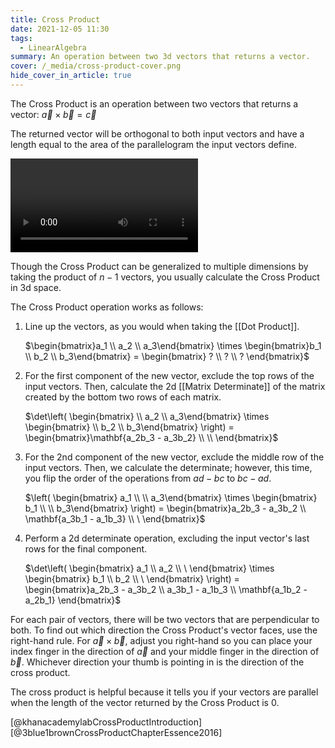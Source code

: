 ```yaml
---
title: Cross Product
date: 2021-12-05 11:30
tags:
  - LinearAlgebra
summary: An operation between two 3d vectors that returns a vector.
cover: /_media/cross-product-cover.png
hide_cover_in_article: true
---
```


The Cross Product is an operation between two vectors that returns a vector: $\vec{a} \times \vec{b} = \vec{c}$

The returned vector will be orthogonal to both input vectors and have a length equal to the area of the parallelogram the input vectors define.

<video><source src="/_media/cross-product.mp4" type="video/mp4"></video>
 
Though the Cross Product can be generalized to multiple dimensions by taking the product of $n - 1$ vectors, you usually calculate the Cross Product in 3d space.

The Cross Product operation works as follows:

1. Line up the vectors, as you would when taking the [[Dot Product]].

    $\begin{bmatrix}a_1 \\ a_2 \\ a_3\end{bmatrix} \times \begin{bmatrix}b_1 \\ b_2 \\ b_3\end{bmatrix} = \begin{bmatrix} ? \\ ? \\ ? \end{bmatrix}$

2. For the first component of the new vector, exclude the top rows of the input vectors. Then, calculate the 2d [[Matrix Determinate]] of the matrix created by the bottom two rows of each matrix.

    $\det\left( \begin{bmatrix} \\ a_2 \\ a_3\end{bmatrix} \times \begin{bmatrix} \\ b_2 \\ b_3\end{bmatrix} \right) = \begin{bmatrix}\mathbf{a_2b_3 - a_3b_2} \\ \\ \end{bmatrix}$
    
3. For the 2nd component of the new vector, exclude the middle row of the input vectors. Then, we calculate the determinate; however, this time, you flip the order of the operations from $ad - bc$ to $bc - ad$.

    $\left( \begin{bmatrix} a_1 \\  \\ a_3\end{bmatrix} \times \begin{bmatrix} b_1 \\  \\ b_3\end{bmatrix} \right) = \begin{bmatrix}a_2b_3 - a_3b_2 \\ \mathbf{a_3b_1 - a_1b_3} \\ \ \end{bmatrix}$
    
4. Perform a 2d determinate operation, excluding the input vector's last rows for the final component.

    $\det\left( \begin{bmatrix} a_1 \\ a_2 \\ \ \end{bmatrix} \times \begin{bmatrix} b_1 \\ b_2 \\ \ \end{bmatrix} \right) = \begin{bmatrix}a_2b_3 - a_3b_2 \\ a_3b_1 - a_1b_3 \\ \mathbf{a_1b_2 - a_2b_1} \end{bmatrix}$
    
For each pair of vectors, there will be two vectors that are perpendicular to both. To find out which direction the Cross Product's vector faces, use the right-hand rule. For $\vec{a} \times \vec{b}$, adjust you right-hand so you can place your index finger in the direction of $\vec{a}$ and your middle finger in the direction of $\vec{b}$. Whichever direction your thumb is pointing in is the direction of the cross product.

The cross product is helpful because it tells you if your vectors are parallel when the length of the vector returned by the Cross Product is 0.

[@khanacademylabCrossProductIntroduction]
[@3blue1brownCrossProductChapterEssence2016]